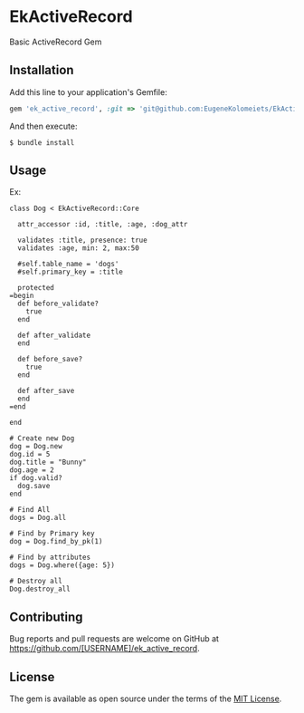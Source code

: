 # EkActiveRecord

Basic ActiveRecord Gem

## Installation

Add this line to your application's Gemfile:

```ruby
gem 'ek_active_record', :git => 'git@github.com:EugeneKolomeiets/EkActiveRecord.git'
```

And then execute:

    $ bundle install

## Usage

Ex:

    class Dog < EkActiveRecord::Core

      attr_accessor :id, :title, :age, :dog_attr

      validates :title, presence: true
      validates :age, min: 2, max:50

      #self.table_name = 'dogs'
      #self.primary_key = :title

      protected
    =begin
      def before_validate?
        true
      end

      def after_validate
      end

      def before_save?
        true
      end

      def after_save
      end
    =end

    end

    # Create new Dog
    dog = Dog.new
    dog.id = 5
    dog.title = "Bunny"
    dog.age = 2
    if dog.valid?
      dog.save
    end

    # Find All
    dogs = Dog.all

    # Find by Primary key
    dog = Dog.find_by_pk(1)

    # Find by attributes
    dogs = Dog.where({age: 5})

    # Destroy all
    Dog.destroy_all

## Contributing

Bug reports and pull requests are welcome on GitHub at https://github.com/[USERNAME]/ek_active_record.


## License

The gem is available as open source under the terms of the [MIT License](http://opensource.org/licenses/MIT).

